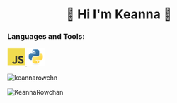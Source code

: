 <h1 align="center">👋 Hi I'm Keanna 👋</h1>

<h3 align="left">Languages and Tools:</h3>
<p align="left"> <a href="https://developer.mozilla.org/en-US/docs/Web/JavaScript" target="_blank" rel="noreferrer"> <img src="https://raw.githubusercontent.com/devicons/devicon/master/icons/javascript/javascript-original.svg" alt="javascript" width="40" height="40"/> </a> <a href="https://www.python.org" target="_blank" rel="noreferrer"> <img src="https://raw.githubusercontent.com/devicons/devicon/master/icons/python/python-original.svg" alt="python" width="40" height="40"/> </a> </p>

<p><img align="center" src="https://github-readme-stats.vercel.app/api/top-langs?username=KeannaRowchan&show_icons=true&locale=en&layout=compact" alt="keannarowchn" /></p>

<p><img align="center" src="https://github-readme-streak-stats.herokuapp.com/?user=KeannaRowchan&" alt="KeannaRowchan" /></p>
